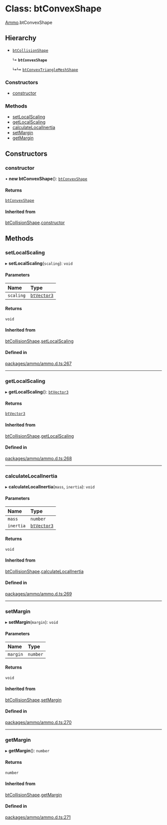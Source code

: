 # Class: btConvexShape

[Ammo](../modules/Ammo.md).btConvexShape

## Hierarchy

- [`btCollisionShape`](Ammo.btCollisionShape.md)

  ↳ **`btConvexShape`**

  ↳↳ [`btConvexTriangleMeshShape`](Ammo.btConvexTriangleMeshShape.md)

### Constructors

- [constructor](Ammo.btConvexShape.md#constructor)

### Methods

- [setLocalScaling](Ammo.btConvexShape.md#setlocalscaling)
- [getLocalScaling](Ammo.btConvexShape.md#getlocalscaling)
- [calculateLocalInertia](Ammo.btConvexShape.md#calculatelocalinertia)
- [setMargin](Ammo.btConvexShape.md#setmargin)
- [getMargin](Ammo.btConvexShape.md#getmargin)

## Constructors

### constructor

• **new btConvexShape**(): [`btConvexShape`](Ammo.btConvexShape.md)

#### Returns

[`btConvexShape`](Ammo.btConvexShape.md)

#### Inherited from

[btCollisionShape](Ammo.btCollisionShape.md).[constructor](Ammo.btCollisionShape.md#constructor)

## Methods

### setLocalScaling

▸ **setLocalScaling**(`scaling`): `void`

#### Parameters

| Name | Type |
| :------ | :------ |
| `scaling` | [`btVector3`](Ammo.btVector3.md) |

#### Returns

`void`

#### Inherited from

[btCollisionShape](Ammo.btCollisionShape.md).[setLocalScaling](Ammo.btCollisionShape.md#setlocalscaling)

#### Defined in

[packages/ammo/ammo.d.ts:267](https://github.com/Orillusion/orillusion/blob/main/packages/ammo/ammo.d.ts#L267)

___

### getLocalScaling

▸ **getLocalScaling**(): [`btVector3`](Ammo.btVector3.md)

#### Returns

[`btVector3`](Ammo.btVector3.md)

#### Inherited from

[btCollisionShape](Ammo.btCollisionShape.md).[getLocalScaling](Ammo.btCollisionShape.md#getlocalscaling)

#### Defined in

[packages/ammo/ammo.d.ts:268](https://github.com/Orillusion/orillusion/blob/main/packages/ammo/ammo.d.ts#L268)

___

### calculateLocalInertia

▸ **calculateLocalInertia**(`mass`, `inertia`): `void`

#### Parameters

| Name | Type |
| :------ | :------ |
| `mass` | `number` |
| `inertia` | [`btVector3`](Ammo.btVector3.md) |

#### Returns

`void`

#### Inherited from

[btCollisionShape](Ammo.btCollisionShape.md).[calculateLocalInertia](Ammo.btCollisionShape.md#calculatelocalinertia)

#### Defined in

[packages/ammo/ammo.d.ts:269](https://github.com/Orillusion/orillusion/blob/main/packages/ammo/ammo.d.ts#L269)

___

### setMargin

▸ **setMargin**(`margin`): `void`

#### Parameters

| Name | Type |
| :------ | :------ |
| `margin` | `number` |

#### Returns

`void`

#### Inherited from

[btCollisionShape](Ammo.btCollisionShape.md).[setMargin](Ammo.btCollisionShape.md#setmargin)

#### Defined in

[packages/ammo/ammo.d.ts:270](https://github.com/Orillusion/orillusion/blob/main/packages/ammo/ammo.d.ts#L270)

___

### getMargin

▸ **getMargin**(): `number`

#### Returns

`number`

#### Inherited from

[btCollisionShape](Ammo.btCollisionShape.md).[getMargin](Ammo.btCollisionShape.md#getmargin)

#### Defined in

[packages/ammo/ammo.d.ts:271](https://github.com/Orillusion/orillusion/blob/main/packages/ammo/ammo.d.ts#L271)
